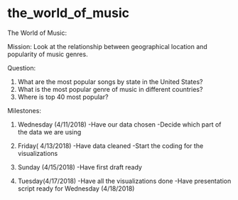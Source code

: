 # the_world_of_music

The World of Music:

Mission: Look at the relationship between geographical location and popularity of music genres. 

Question:
1.	What are the most popular songs by state in the United States?
2.	What is the most popular genre of music in different countries?
3.	Where is top 40 most popular? 

Milestones:

1.	Wednesday (4/11/2018)
-Have our data chosen
-Decide which part of the data we are using

2.	Friday( 4/13/2018)
-Have data cleaned
-Start the coding for the visualizations

3.	Sunday (4/15/2018)
-Have first draft ready

4.	Tuesday(4/17/2018) 
-Have all the visualizations done 
-Have presentation script ready for Wednesday (4/18/2018)
 
